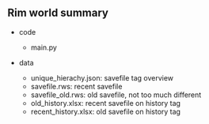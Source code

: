
## Rim world summary 

- code
    - main.py

- data
    - unique_hierachy.json: savefile tag overview
    - savefile.rws: recent savefile
    - savefile_old.rws: old savefile, not too much different
    - old_history.xlsx: recent savefile on history tag
    - recent_history.xlsx: old savefile on history tag
